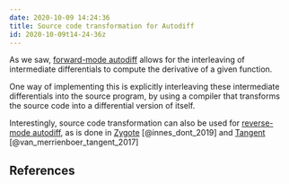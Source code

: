 ```yaml
---
date: 2020-10-09 14:24:36
title: Source code transformation for Autodiff
id: 2020-10-09t14-24-36z
---
```


As we saw, [forward-mode autodiff](./2020-10-08t15-33-40z.md) allows for the
interleaving of intermediate differentials to compute the derivative of a given
function.

One way of implementing this is explicitly interleaving these intermediate
differentials into the source program, by using a compiler that transforms the
source code into a differential version of itself.

Interestingly, source code transformation can also be used for
[reverse-mode autodiff](2020-10-08t15-31-20z), as is done in
[Zygote](https://github.com/FluxML/Zygote.jl) [@innes_dont_2019] and
[Tangent](https://github.com/google/tangent)
[@van_merrienboer_tangent_2017]

## References
